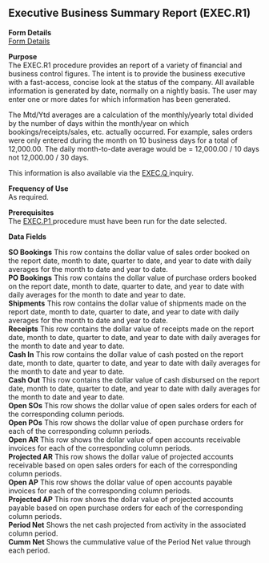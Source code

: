 ##  Executive Business Summary Report (EXEC.R1)

<PageHeader />

**Form Details**  
[ Form Details ](EXEC-R1-1/README.md)   

**Purpose**  
The EXEC.R1 procedure provides an report of a variety of financial and
business control figures. The intent is to provide the business executive with
a fast-access, concise look at the status of the company. All available
information is generated by date, normally on a nightly basis. The user may
enter one or more dates for which information has been generated.  
  
The Mtd/Ytd averages are a calculation of the monthly/yearly total divided by
the number of days within the month/year on which bookings/receipts/sales,
etc. actually occurred. For example, sales orders were only entered during the
month on 10 business days for a total of 12,000.00. The daily month-to-date
average would be = 12,000.00 / 10 days not 12,000.00 / 30 days.  
  
This information is also available via the [ EXEC.Q ](../../../../rover/EXEC-OVERVIEW/EXEC-REPORT/EXEC-Q) inquiry. 

**Frequency of Use**  
As required.

**Prerequisites**  
The [ EXEC.P1 ](../../../../rover/EXEC-OVERVIEW/EXEC-REPORT/EXEC-Q/EXEC-P1) procedure must have been run for the date selected. 

**Data Fields**

**SO Bookings** This row contains the dollar value of sales order booked on
the report date, month to date, quarter to date, and year to date with daily
averages for the month to date and year to date.  
**PO Bookings** This row contains the dollar value of purchase orders booked
on the report date, month to date, quarter to date, and year to date with
daily averages for the month to date and year to date.  
**Shipments** This row contains the dollar value of shipments made on the
report date, month to date, quarter to date, and year to date with daily
averages for the month to date and year to date.  
**Receipts** This row contains the dollar value of receipts made on the report
date, month to date, quarter to date, and year to date with daily averages for
the month to date and year to date.  
**Cash In** This row contains the dollar value of cash posted on the report
date, month to date, quarter to date, and year to date with daily averages for
the month to date and year to date.  
**Cash Out** This row contains the dollar value of cash disbursed on the
report date, month to date, quarter to date, and year to date with daily
averages for the month to date and year to date.  
**Open SOs** This row shows the dollar value of open sales orders for each of
the corresponding column periods.  
**Open POs** This row shows the dollar value of open purchase orders for each
of the corresponding column periods.  
**Open AR** This row shows the dollar value of open accounts receivable
invoices for each of the corresponding column periods.  
**Projected AR** This row shows the dollar value of projected accounts
receivable based on open sales orders for each of the corresponding column
periods.  
**Open AP** This row shows the dollar value of open accounts payable invoices
for each of the corresponding column periods.  
**Projected AP** This row shows the dollar value of projected accounts payable
based on open purchase orders for each of the corresponding column periods.  
**Period Net** Shows the net cash projected from activity in the associated
column period.  
**Cumm Net** Shows the cummulative value of the Period Net value through each
period.  
  
<badge text= "Version 8.10.57" vertical="middle" />

<PageFooter />